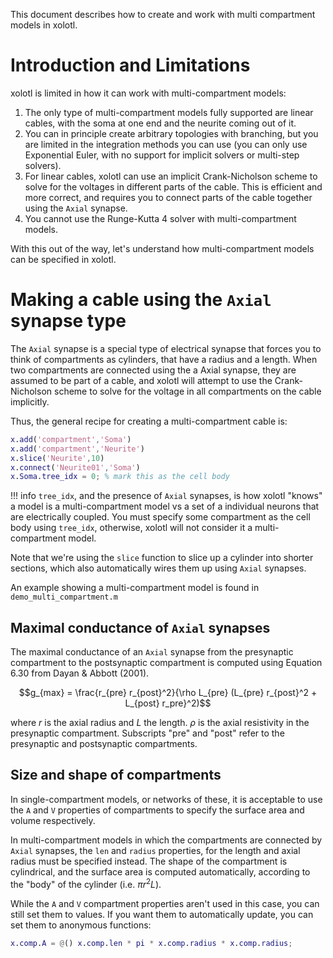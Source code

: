 This document describes how to create and work with multi compartment models in xolotl.

# Introduction and Limitations

xolotl is limited in how it can work with multi-compartment models:

1. The only type of multi-compartment models fully supported are linear cables, with the soma at one end and the neurite coming out of it.
2. You can in principle create arbitrary topologies with branching, but you are limited in the integration methods you can use (you can only use Exponential Euler, with no support for implicit solvers or multi-step solvers).
3. For linear cables, xolotl can use an implicit Crank-Nicholson scheme to solve for the voltages in different parts of the cable. This is efficient and more correct, and requires you to connect parts of the cable together using the `Axial` synapse.
4. You cannot use the Runge-Kutta 4 solver with multi-compartment models.

With this out of the way, let's understand how multi-compartment models can be specified in xolotl.

# Making a cable using the `Axial` synapse type

The `Axial` synapse is a special type of electrical synapse that forces you to think of compartments as cylinders, that have a radius and a length. When two compartments are connected using the a Axial synapse, they are assumed to be part of a cable, and xolotl will attempt to use the Crank-Nicholson scheme to solve for the voltage in all compartments on the cable implicitly.

Thus, the general recipe for creating a multi-compartment cable is:

```matlab
x.add('compartment','Soma')
x.add('compartment','Neurite')
x.slice('Neurite',10)
x.connect('Neurite01','Soma')
x.Soma.tree_idx = 0; % mark this as the cell body
```

!!! info 
    `tree_idx`, and the presence of `Axial` synapses, is how xolotl "knows" a model is a multi-compartment model vs a set of a individual neurons that are electrically coupled. You must specify some compartment as the cell body using `tree_idx`, otherwise, xolotl will not consider it a multi-compartment model. 

Note that we're using the `slice` function to slice up a cylinder into shorter sections, which also automatically wires them up using `Axial` synapses.

An example showing a multi-compartment model is found in `demo_multi_compartment.m`

## Maximal conductance of `Axial` synapses

The maximal conductance of an `Axial` synapse from the presynaptic compartment to the postsynaptic compartment is computed using Equation 6.30 from Dayan & Abbott (2001).

$$g_{max} = \frac{r_{pre} r_{post}^2}{\rho L_{pre} (L_{pre} r_{post}^2 + L_{post} r_pre}^2)$$

where $r$ is the axial radius and $L$ the length. $\rho$ is the axial resistivity in the
presynaptic compartment. Subscripts "pre" and "post" refer to the presynaptic and postsynaptic compartments.


## Size and shape of compartments

In single-compartment models, or networks of these, it is acceptable to use the `A` and `V`
properties of compartments to specify the surface area and volume respectively.

In multi-compartment models in which the compartments are connected by `Axial` synapses, the
`len` and `radius` properties, for the length and axial radius must be specified instead.
The shape of the compartment is cylindrical, and the surface area is computed automatically,
according to the "body" of the cylinder (i.e. $\pi r^2 L$).

While the `A` and `V` compartment properties aren't used in this case, you can still set them to values.
If you want them to automatically update, you can set them to anonymous functions:

```matlab
x.comp.A = @() x.comp.len * pi * x.comp.radius * x.comp.radius;
```
